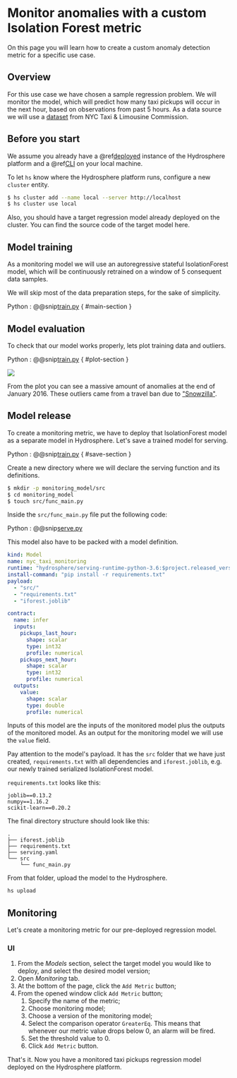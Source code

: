 # Monitor anomalies with a custom Isolation Forest metric

On this page you will learn how to create a custom anomaly detection metric for a specific use case. 



## Overview

For this use case we have chosen a sample regression problem. We will monitor the model, which will predict how many taxi pickups will occur in the next hour, based on observations from past 5 hours. As a data source we will use a [dataset](https://www1.nyc.gov/site/tlc/about/tlc-trip-record-data.page) from NYC Taxi & Limousine Commission.

## Before you start

We assume you already have a @ref[deployed](../../install/platform.md) instance of the Hydrosphere platform and a @ref[CLI](../../install/cli.md) on your local machine.

To let `hs` know where the Hydrosphere platform runs, configure a new `cluster` entity. 

```sh 
$ hs cluster add --name local --server http://localhost
$ hs cluster use local
```

Also, you should have a target regression model already deployed on the cluster. You can find the source code of the target model here. 


## Model training

As a monitoring model we will use an autoregressive stateful IsolationForest model, which will be continuously retrained on a window of 5 consequent data samples. 

We will skip most of the data preparation steps, for the sake of simplicity. 

Python
:   @@snip[train.py](snippets/isolation_forest_anomaly_detection/train.py) { #main-section }

## Model evaluation

To check that our model works properly, lets plot training data and outliers.

Python
:   @@snip[train.py](snippets/isolation_forest_anomaly_detection/train.py) { #plot-section }

![](.../stateful_isolation_forest_taxi_plot.png)

From the plot you can see a massive amount of anomalies at the end of January 2016. These outliers came from a travel ban due to ["Snowzilla"](https://en.wikipedia.org/wiki/January_2016_United_States_blizzard).

## Model release

To create a monitoring metric, we have to deploy that IsolationForest model as a separate model in Hydrosphere. Let's save a trained model for serving. 

Python
:   @@snip[train.py](snippets/isolation_forest_anomaly_detection/train.py) { #save-section }

Create a new directory where we will declare the serving function and its definitions. 

```sh
$ mkdir -p monitoring_model/src
$ cd monitoring_model
$ touch src/func_main.py
```

Inside the `src/func_main.py` file put the following code:

Python
:   @@snip[serve.py](snippets/isolation_forest_anomaly_detection/serve.py)

This model also have to be packed with a model definition.


```yaml
kind: Model
name: nyc_taxi_monitoring
runtime: "hydrosphere/serving-runtime-python-3.6:$project.released_version$"
install-command: "pip install -r requirements.txt"
payload:
  - "src/"
  - "requirements.txt"
  - "iforest.joblib"

contract:
  name: infer
  inputs:
    pickups_last_hour:
      shape: scalar
      type: int32
      profile: numerical
    pickups_next_hour:
      shape: scalar
      type: int32
      profile: numerical
  outputs:
    value:
      shape: scalar
      type: double
      profile: numerical
```


Inputs of this model are the inputs of the monitored model plus the outputs of the monitored model. As an output for the monitoring model we will use the `value` field. 

Pay attention to the model's payload. It has the `src` folder that we have just created, `requirements.txt` with all dependencies and `iforest.joblib`, e.g. our newly trained serialized IsolationForest model. 

`requirements.txt` looks like this: 

```
joblib==0.13.2
numpy==1.16.2
scikit-learn==0.20.2
```

The final directory structure should look like this: 

```
.
├── iforest.joblib
├── requirements.txt
├── serving.yaml
└── src
    └── func_main.py
```

From that folder, upload the model to the Hydrosphere.

```sh
hs upload
```

## Monitoring

Let's create a monitoring metric for our pre-deployed regression model. 

### UI

1. From the _Models_ section, select the target model you would like to deploy, and select the desired model version;
1. Open _Monitoring_ tab.
1. At the bottom of the page, click the `Add Metric` button;
1. From the opened window click `Add Metric` button;
    1. Specify the name of the metric;
    1. Choose monitoring model;
    1. Choose a version of the monitoring model;
    1. Select the comparison operator `GreaterEq`. This means that whenever our metric value drops below 0, an alarm will be fired.
    1. Set the threshold value to 0.
    1. Click `Add Metric` button.

That's it. Now you have a monitored taxi pickups regression model deployed on the Hydrosphere platform. 

